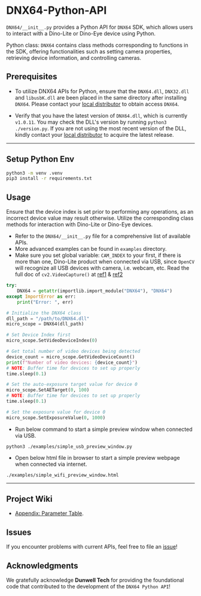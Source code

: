 # DNX64-Python-API

`DNX64/__init__.py` provides a Python API for `DNX64` SDK, which allows users to interact with a Dino-Lite or Dino-Eye device using Python.

Python class: `DNX64` contains class methods corresponding to functions in the SDK, offering functionalities such as setting camera properties, retrieving device information, and controlling cameras.

## Prerequisites

- To utilize DNX64 APIs for Python, ensure that the `DNX64.dll`, `DNX32.dll` and `libusbK.dll` are been placed in the same directory after installing `DNX64`.
  Please contact your [local distributor](https://www.dino-lite.com/contact01.php) to obtain access `DNX64`.

- Verify that you have the latest version of `DNX64.dll`, which is currently `v1.0.11`.
  You may check the DLL's version by running `python3 ./version.py`.
  If you are not using the most recent version of the DLL, kindly contact your [local distributor](https://www.dino-lite.com/contact01.php) to acquire the latest release.

---

## Setup Python Env

```sh
python3 -m venv .venv
pip3 install -r requirements.txt
```

## Usage

Ensure that the device index is set prior to performing any operations, as an incorrect device value may result otherwise.
Utilize the corresponding class methods for interaction with Dino-Lite or Dino-Eye devices.

- Refer to the `DNX64/__init__.py` file for a comprehensive list of available APIs.
- More advanced examples can be found in `examples` directory.
- Make sure you set global variable: `CAM_INDEX` to your first, if there is more than one,
  Dino-Lite product when connected via USB,
  since `OpenCV` will recognize all USB devices with camera, i.e. webcam, etc.
  Read the full doc of `cv2.VideoCapture()` at [ref1](https://docs.opencv.org/4.5.2/d8/dfe/classcv_1_1VideoCapture.html#aabce0d83aa0da9af802455e8cf5fd181)
  & [ref2](https://docs.opencv.org/3.4/dd/d43/tutorial_py_video_display.html)

```py
try:
    DNX64 = getattr(importlib.import_module("DNX64"), "DNX64")
except ImportError as err:
    print("Error: ", err)

# Initialize the DNX64 class
dll_path = "/path/to/DNX64.dll"
micro_scope = DNX64(dll_path)

# Set Device Index first
micro_scope.SetVideoDeviceIndex(0)

# Get total number of video devices being detected
device_count = micro_scope.GetVideoDeviceCount()
print(f"Number of video devices: {device_count}")
# NOTE: Buffer time for devices to set up properly
time.sleep(0.1)

# Set the auto-exposure target value for device 0
micro_scope.SetAETarget(0, 100)
# NOTE: Buffer time for devices to set up properly
time.sleep(0.1)

# Set the exposure value for device 0
micro_scope.SetExposureValue(0, 1000)
```

- Run below command to start a simple preview window when connected via USB.

`python3 ./examples/simple_usb_preview_window.py`

- Open below html file in browser to start a simple preview webpage when connected via internet.

`./examples/simple_wifi_preview_window.html`

---

## Project Wiki

- [Appendix: Parameter Table](https://github.com/dino-lite/DNX64-Python-API/wiki/Appendix:-Parameter-Table).

## Issues

If you encounter problems with current APIs, feel free to file an [issue](https://github.com/dino-lite/DNX64-Python-API/issues)!

## Acknowledgments

We gratefully acknowledge **Dunwell Tech** for providing the foundational code that contributed to the development of the `DNX64 Python API`!
